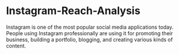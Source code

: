 # Instagram-Reach-Analysis
Instagram is one of the most popular social media applications today. People using Instagram professionally are using it for promoting their business, building a portfolio, blogging, and creating various kinds of content. 

